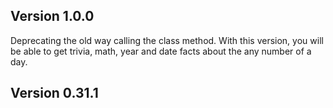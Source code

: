 ## Version 1.0.0
Deprecating the old way calling the class method. With this version, you will be able to get trivia, math, year and date facts about the any number of a day.

## Version 0.31.1
